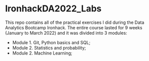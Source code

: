 # IronhackDA2022_Labs

This repo contains all of the practical exercises I did during the Data Analytics Bootcamp Ironhack. The entire course lasted for 9 weeks (January to March 2022) and it  was divided into 3 modules:

- Module 1. Git, Python basics and SQL;
- Module 2. Statistics and probability;
- Module 2. Machine Learning;
